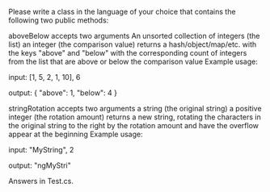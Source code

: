 Please write a class in the language of your choice that contains the following two public methods:

aboveBelow
accepts two arguments
An unsorted collection of integers (the list)
an integer (the comparison value)
returns a hash/object/map/etc. with the keys "above" and "below" with the corresponding count of integers from the list that are above or below the comparison value
Example usage:

input: [1, 5, 2, 1, 10], 6

output: { "above": 1, "below": 4 }

stringRotation
accepts two arguments
a string (the original string)
a positive integer (the rotation amount)
returns a new string, rotating the characters in the original string to the right by the rotation amount and have the overflow appear at the beginning
Example usage:

input: "MyString", 2

output: "ngMyStri"


Answers in Test.cs.
